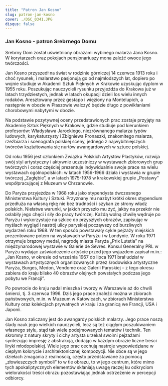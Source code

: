 ```yaml
---
title: "Patron Jan Kosno"
slug: patron-jan-kosno
cover: ./DSC_0341.JPG
disqus: false
---
```

### Jan Kosno - patron Srebrnego Domu

Srebrny Dom został uświetniony obrazami wybinego malarza Jana Kosno. W korytarzach oraz pokojach pensjonariuszy mona zaleźć owoce jego twórczości.

Jan Kosno przyszedł na świat w rodzinie górniczej 14 czerwca 1913 roku i choć rysunek, i malarstwo pasjonują go od najmłodszych lat, dopiero po wojnie studiuje w Akademii Sztuk Pięknych w Krakowie uzyskując dyplom w 1955 roku. Poszukując nauczycieli rysunku przyjeżdża do Krakowa już w latach trzydziestych, jednak w latach okupacji  dzieli los wielu innych rodaków. Aresztowany przez gestapo i więziony na Montelupich, a następnie w obozie w Płaszowie walczyć  będzie długo z powikłaniami chorobowymi nabytymi w obozie.

Na podstawie pozytywnej oceny przedstawionych prac zostaje przyjęty na Akademię Sztuk Pięknych w Krakowie, gdzie studiuje pod kierunkiem profesorów: Władysława Jarockiego, niezrównanego malarza typów ludowych, karykaturzysty i Zbigniewa Pronaszki, znakomitego malarza, rzeźbiarza i scenografa polskiej sceny, jednego z najwybitniejszych twórców kształtowania się nurtów awangardowych w sztuce polskiej.

Od roku 1956 jest członkiem Związku Polskich Artystów Plastyków, rozwija swój styl artystyczny i aktywnie uczestniczy w wystawach zbiorowych grup twórczych i coraz częściej prezentuje indywidualnie swoje prace na wielu wystawach ogólnopolskich: w latach 1956-1966 działa i wystawia w grupie twórczej „Zagłębie”, a w latach 1975-1978 w krakowskiej grupie „Postawy” współpracującej z Muzeum w Chrzanowie.

Do Paryża przyjeżdża w 1968 roku jako stypendysta ówczesnego Ministerstwa Kultury i Sztuki. Przyznany mu nazbyt krótki okres stypendium przedłuża na własną rękę nie bez trudności i szykan ze strony władz polskich. Niełatwe warunki, w jakich przyszło mu żyć, jakby na przekór nie osłabiły jego chęci i siły do pracy twórczej. Każdą wolną chwilę wędruje po Paryżu i wykorzystuje na szkice do przyszłych obrazów, zapisując w myślach wygląd i nastrój ulicy paryskiej począwszy od burzliwych wydarzeń roku 1968. W ten sposób powstawały cykle pejzaży miejskich prezentowane potem na wystawach w Paryżu i w Londynie. W roku 1971 otrzymuje brązowy medal, nagrodę miasta Paryża „Prix Lutetia” na międzynarodowej wystawie w Galérie de Sèvres. Konsul Generalny PRL w Paryżu wydając zaświadczenie artyście przed jego wyjazdem zapisał m.in.: „Jan Kosno, w okresie od września 1967 do lipca 1971 brał udział w wystawach artystycznych organizowanych przez środowiska artystyczne Paryża, Burges, Medon, Vendome oraz Galerii Paryskiej – z tego okresu zabiera do kraju blisko 40 obrazów olejnych powstałych podczas jego pobytu we Francji”.

Po powrocie do kraju nadal mieszka i tworzy w Warszawie aż do chwili śmierci, tj. 3 czerwca 1996. Dziś jego prace znaleźć można w zbiorach państwowych, m.in. w Muzeum w Katowicach, w zbiorach Ministerstwa Kultury oraz kolekcjach prywatnych w kraju i za granicą we Francji, USA i Japonii.

Jan Kosno zaliczany jest do awangardy polskich malarzy. Jego prace noszą ślady nauk jego wielkich nauczycieli, lecz są też ciągłym poszukiwaniem własnego stylu, stąd tak wiele podejmowanych tematów i technik. Ten skromny z natury skryty i cichy artysta urzekał swoimi pejzażami syntezując impresję z abstrakcją, dodając w każdym obrazie liczne treści liryki młodopolskiej. Wiele jego prac cechują nastroje wypowiedziane w ciepłym kolorycie i architektonicznej kompozycji. Nie obce są w jego dziełach zmagania z realnością, często przedstawiane za pomocą „złowieszczych symboli” to w tle obrazu, to w jego centrum, które mimo tych apokaliptycznych elementów skłaniają uwagę raczej ku odkryciom wielorakości treści obrazu pozostawiając jednak ostrzeżenie w percepcji odbiorcy.